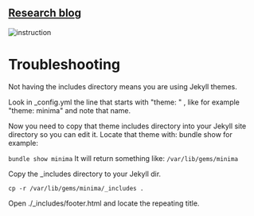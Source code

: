 [Research blog](https://blogs.rajendraarora.com)
-------------------------------------------------


![instruction](https://i.stack.imgur.com/mbLTw.png)


# Troubleshooting

Not having the includes directory means you are using Jekyll themes.

Look in _config.yml the line that starts with "theme: " , like for example "theme: minima" and note that name.

Now you need to copy that theme includes directory into your Jekyll site directory so you can edit it. Locate that theme with: bundle show <theme name> for example:

 `bundle show minima`
It will return something like: `/var/lib/gems/minima`

Copy the _includes directory to your Jekyll dir.

 `cp -r /var/lib/gems/minima/_includes .`

Open ./_includes/footer.html and locate the repeating title. 

